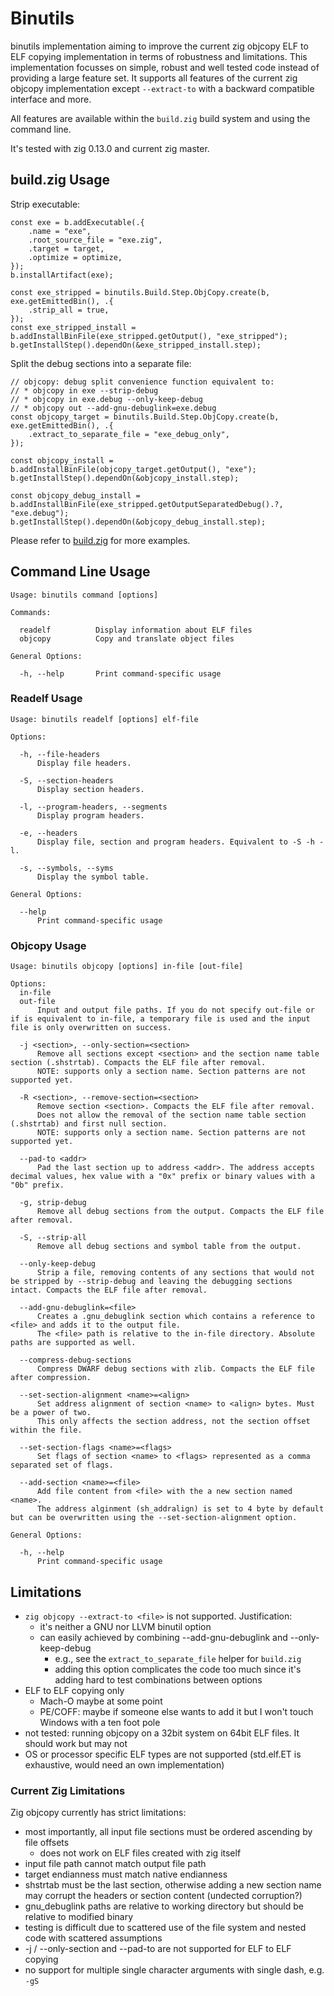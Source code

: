 # Binutils

binutils implementation aiming to improve the current zig objcopy ELF to ELF copying implementation in terms of robustness and limitations.
This implementation focusses on simple, robust and well tested code instead of providing a large feature set.
It supports all features of the current zig objcopy implementation except `--extract-to` with a backward compatible interface and more.

All features are available within the `build.zig` build system and using the command line.

It's tested with zig 0.13.0 and current zig master.

## build.zig Usage

Strip executable:

```zig
const exe = b.addExecutable(.{
    .name = "exe",
    .root_source_file = "exe.zig",
    .target = target,
    .optimize = optimize,
});
b.installArtifact(exe);

const exe_stripped = binutils.Build.Step.ObjCopy.create(b, exe.getEmittedBin(), .{
    .strip_all = true,
});
const exe_stripped_install = b.addInstallBinFile(exe_stripped.getOutput(), "exe_stripped");
b.getInstallStep().dependOn(&exe_stripped_install.step);
```

Split the debug sections into a separate file:

```zig
// objcopy: debug split convenience function equivalent to:
// * objcopy in exe --strip-debug
// * objcopy in exe.debug --only-keep-debug
// * objcopy out --add-gnu-debuglink=exe.debug
const objcopy_target = binutils.Build.Step.ObjCopy.create(b, exe.getEmittedBin(), .{
    .extract_to_separate_file = "exe_debug_only",
});

const objcopy_install = b.addInstallBinFile(objcopy_target.getOutput(), "exe");
b.getInstallStep().dependOn(&objcopy_install.step);

const objcopy_debug_install = b.addInstallBinFile(exe_stripped.getOutputSeparatedDebug().?, "exe.debug");
b.getInstallStep().dependOn(&objcopy_debug_install.step);
```

Please refer to [build.zig](build.zig) for more examples.

## Command Line Usage

```
Usage: binutils command [options]

Commands:

  readelf          Display information about ELF files
  objcopy          Copy and translate object files

General Options:

  -h, --help       Print command-specific usage
```

### Readelf Usage

```
Usage: binutils readelf [options] elf-file

Options:

  -h, --file-headers
      Display file headers.

  -S, --section-headers
      Display section headers.

  -l, --program-headers, --segments
      Display program headers.

  -e, --headers
      Display file, section and program headers. Equivalent to -S -h -l.

  -s, --symbols, --syms
      Display the symbol table.

General Options:

  --help
      Print command-specific usage
```

### Objcopy Usage

```
Usage: binutils objcopy [options] in-file [out-file]

Options:
  in-file
  out-file
      Input and output file paths. If you do not specify out-file or if is equivalent to in-file, a temporary file is used and the input file is only overwritten on success.

  -j <section>, --only-section=<section>
      Remove all sections except <section> and the section name table section (.shstrtab). Compacts the ELF file after removal.
      NOTE: supports only a section name. Section patterns are not supported yet.

  -R <section>, --remove-section=<section>
      Remove section <section>. Compacts the ELF file after removal.
      Does not allow the removal of the section name table section (.shstrtab) and first null section.
      NOTE: supports only a section name. Section patterns are not supported yet.

  --pad-to <addr>
      Pad the last section up to address <addr>. The address accepts decimal values, hex value with a "0x" prefix or binary values with a "0b" prefix.

  -g, strip-debug
      Remove all debug sections from the output. Compacts the ELF file after removal.

  -S, --strip-all
      Remove all debug sections and symbol table from the output.

  --only-keep-debug
      Strip a file, removing contents of any sections that would not be stripped by --strip-debug and leaving the debugging sections intact. Compacts the ELF file after removal.

  --add-gnu-debuglink=<file>
      Creates a .gnu_debuglink section which contains a reference to <file> and adds it to the output file.
      The <file> path is relative to the in-file directory. Absolute paths are supported as well.

  --compress-debug-sections
      Compress DWARF debug sections with zlib. Compacts the ELF file after compression.

  --set-section-alignment <name>=<align>
      Set address alignment of section <name> to <align> bytes. Must be a power of two.
      This only affects the section address, not the section offset within the file.

  --set-section-flags <name>=<flags>
      Set flags of section <name> to <flags> represented as a comma separated set of flags.

  --add-section <name>=<file>
      Add file content from <file> with the a new section named <name>.
      The address alginment (sh_addralign) is set to 4 byte by default but can be overwritten using the --set-section-alignment option.

General Options:

  -h, --help
      Print command-specific usage
```

## Limitations

* `zig objcopy --extract-to <file>` is not supported. Justification:
    * it's neither a GNU nor LLVM binutil option
    * can easily achieved by combining --add-gnu-debuglink and --only-keep-debug
        * e.g., see the `extract_to_separate_file` helper for `build.zig`
        * adding this option complicates the code too much since it's adding hard to test combinations between options
* ELF to ELF copying only
    * Mach-O maybe at some point
    * PE/COFF: maybe if someone else wants to add it but I won't touch Windows with a ten foot pole
* not tested: running objcopy on a 32bit system on 64bit ELF files. It should work but may not
* OS or processor specific ELF types are not supported (std.elf.ET is exhaustive, would need an own implementation)

### Current Zig Limitations

Zig objcopy currently has strict limitations:

* most importantly, all input file sections must be ordered ascending by file offsets
    * does not work on ELF files created with zig itself
* input file path cannot match output file path
* target endianness must match native endianness
* shstrtab must be the last section, otherwise adding a new section name may corrupt the headers or section content (undected corruption?)
* gnu_debuglink paths are relative to working directory but should be relative to modified binary
* testing is difficult due to scattered use of the file system and nested code with scattered assumptions
* -j / --only-section and --pad-to are not supported for ELF to ELF copying
* no support for multiple single character arguments with single dash, e.g. `-gS`


